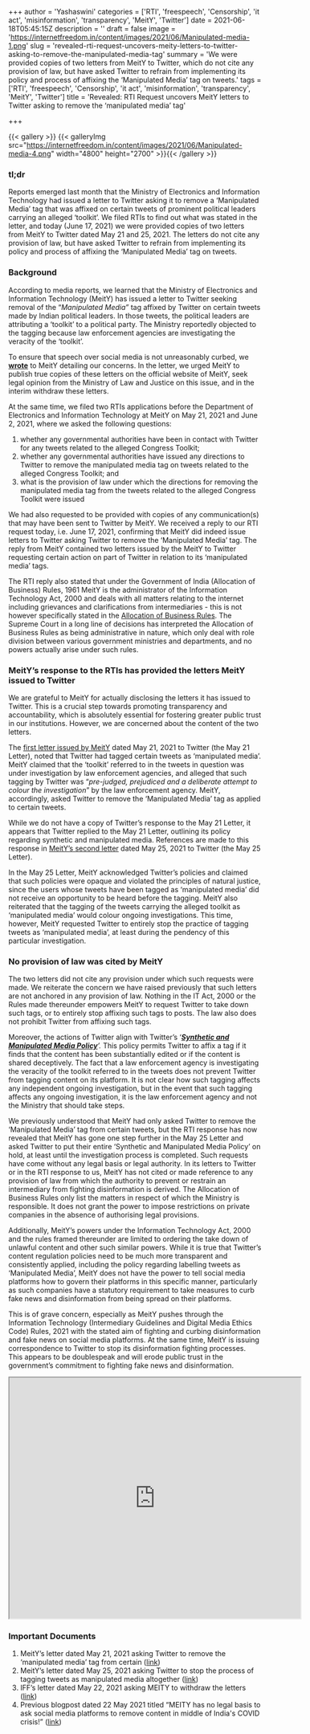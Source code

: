 +++
author = 'Yashaswini'
categories = ['RTI', 'freespeech', 'Censorship', 'it act', 'misinformation', 'transparency', 'MeitY', 'Twitter']
date = 2021-06-18T05:45:15Z
description = ''
draft = false
image = 'https://internetfreedom.in/content/images/2021/06/Manipulated-media-1.png'
slug = 'revealed-rti-request-uncovers-meity-letters-to-twitter-asking-to-remove-the-manipulated-media-tag'
summary = 'We were provided copies of two letters from MeitY to Twitter, which do not cite any provision of law, but have asked Twitter to refrain from implementing its policy and process of affixing the ‘Manipulated Media’ tag on tweets.'
tags = ['RTI', 'freespeech', 'Censorship', 'it act', 'misinformation', 'transparency', 'MeitY', 'Twitter']
title = 'Revealed: RTI Request uncovers MeitY letters to Twitter asking to remove the ‘manipulated media’ tag'

+++


{{< gallery >}}
{{< galleryImg  src="https://internetfreedom.in/content/images/2021/06/Manipulated-media-4.png" width="4800" height="2700" >}}{{< /gallery >}}

>>>> <form><script src="https://checkout.razorpay.com/v1/payment-button.js" data-payment_button_id="pl_HLkgeWGQLMuddp" async> </script> </form>

### tl;dr

Reports emerged last month that the Ministry of Electronics and Information Technology had issued a letter to Twitter asking it to remove a ‘Manipulated Media’ tag that was affixed on certain tweets of prominent political leaders carrying an alleged ‘toolkit’. We filed RTIs to find out what was stated in the letter, and today (June 17, 2021) we were provided copies of two letters from MeitY to Twitter dated May 21 and 25, 2021. The letters do not cite any provision of law, but have asked Twitter to refrain from implementing its policy and process of affixing the ‘Manipulated Media’ tag on tweets.

### Background

According to media reports, we learned that the Ministry of Electronics and Information Technology (MeitY) has issued a letter to Twitter seeking removal of the “_Manipulated Media”_ tag affixed by Twitter on certain tweets made by Indian political leaders. In those tweets, the political leaders are attributing a ‘toolkit’ to a political party. The Ministry reportedly objected to the tagging because law enforcement agencies are investigating the veracity of the ‘toolkit’.

To ensure that speech over social media is not unreasonably curbed, we [**wrote**](https://drive.google.com/file/d/1ZCpZ42QAcQPQI0d7orxly0LdYVfP16tx/view?usp=sharing) to MeitY detailing our concerns. In the letter, we urged MeitY to publish true copies of these letters on the official website of MeitY, seek legal opinion from the Ministry of Law and Justice on this issue, and in the interim withdraw these letters.

At the same time, we filed two RTIs applications before the Department of Electronics and Information Technology at MeitY on May 21, 2021 and June 2, 2021, where we asked the following questions:

1. whether any governmental authorities have been in contact with Twitter for any tweets related to the alleged Congress Toolkit;
2. whether any governmental authorities have issued any directions to Twitter to remove the manipulated media tag on tweets related to the alleged Congress Toolkit; and
3. what is the provision of law under which the directions for removing the manipulated media tag from the tweets related to the alleged Congress Toolkit were issued

We had also requested to be provided with copies of any communication(s) that may have been sent to Twitter by MeitY. We received a reply to our RTI request today, i.e. June 17, 2021, confirming that MeitY did indeed issue letters to Twitter asking Twitter to remove the ‘Manipulated Media’ tag. The reply from MeitY contained two letters issued by the MeitY to Twitter requesting certain action on part of Twitter in relation to its ‘manipulated media’ tags.

The RTI reply also stated that under the Government of India (Allocation of Business) Rules, 1961 MeitY is the administrator of the Information Technology Act, 2000 and deals with all matters relating to the internet including grievances and clarifications from intermediaries - this is not however specifically stated in the [Allocation of Business Rules](https://www.meity.gov.in/meity-business-rules). The Supreme Court in a long line of decisions has interpreted the Allocation of Business Rules as being administrative in nature, which only deal with role division between various government ministries and departments, and no powers actually arise under such rules.

### MeitY’s response to the RTIs has provided the letters MeitY issued to Twitter

We are grateful to MeitY for actually disclosing the letters it has issued to Twitter. This is a crucial step towards promoting transparency and accountability, which is absolutely essential for fostering greater public trust in our institutions. However, we are concerned about the content of the two letters.

The [first letter issued by MeitY](https://drive.google.com/drive/u/1/folders/1PGC2zvP--t5RZbznzrt0eXqbkVdVRt2G) dated May 21, 2021 to Twitter (the May 21 Letter), noted that Twitter had tagged certain tweets as ‘manipulated media’. MeitY claimed that the ‘toolkit’ referred to in the tweets in question was under investigation by law enforcement agencies, and alleged that such tagging by Twitter was “_pre-judged, prejudiced and a deliberate attempt to colour the investigation_” by the law enforcement agency. MeitY, accordingly, asked Twitter to remove the ‘Manipulated Media’ tag as applied to certain tweets.

While we do not have a copy of Twitter’s response to the May 21 Letter, it appears that Twitter replied to the May 21 Letter, outlining its policy regarding synthetic and manipulated media. References are made to this response in [MeitY’s second letter](https://drive.google.com/drive/u/1/folders/1PGC2zvP--t5RZbznzrt0eXqbkVdVRt2G) dated May 25, 2021 to Twitter (the May 25 Letter).

In the May 25 Letter, MeitY acknowledged Twitter’s policies and claimed that such policies were opaque and violated the principles of natural justice, since the users whose tweets have been tagged as ‘manipulated media’ did not receive an opportunity to be heard before the tagging. MeitY also reiterated that the tagging of the tweets carrying the alleged toolkit as ‘manipulated media’ would colour ongoing investigations. This time, however, MeitY requested Twitter to entirely stop the practice of tagging tweets as ‘manipulated media’, at least during the pendency of this particular investigation.

### No provision of law was cited by MeitY

The two letters did not cite any provision under which such requests were made. We reiterate the concern we have raised previously that such letters are not anchored in any provision of law. Nothing in the IT Act, 2000 or the Rules made thereunder empowers MeitY to request Twitter to take down such tags, or to entirely stop affixing such tags to posts. The law also does not prohibit Twitter from affixing such tags.

Moreover, the actions of Twitter align with Twitter’s ‘[_**Synthetic and Manipulated Media Policy**_](https://help.twitter.com/en/rules-and-policies/manipulated-media)_’._ This policy permits Twitter to affix a tag if it finds that the content has been substantially edited or if the content is shared deceptively. The fact that a law enforcement agency is investigating the veracity of the toolkit referred to in the tweets does not prevent Twitter from tagging content on its platform. It is not clear how such tagging affects any independent ongoing investigation, but in the event that such tagging affects any ongoing investigation, it is the law enforcement agency and not the Ministry that should take steps.

We previously understood that MeitY had only asked Twitter to remove the ‘Manipulated Media’ tag from certain tweets, but the RTI response has now revealed that MeitY has gone one step further in the May 25 Letter and asked Twitter to put their entire ‘Synthetic and Manipulated Media Policy’ on hold, at least until the investigation process is completed. Such requests have come without any legal basis or legal authority. In its letters to Twitter or in the RTI response to us, MeitY has not cited or made reference to any provision of law from which the authority to prevent or restrain an intermediary from fighting disinformation is derived. The Allocation of Business Rules only list the matters in respect of which the Ministry is responsible. It does not grant the power to impose restrictions on private companies in the absence of authorising legal provisions.

Additionally, MeitY’s powers under the Information Technology Act, 2000 and the rules framed thereunder are limited to ordering the take down of unlawful content and other such similar powers. While it is true that Twitter’s content regulation policies need to be much more transparent and consistently applied, including the policy regarding labelling tweets as ‘Manipulated Media’, MeitY does not have the power to tell social media platforms how to govern their platforms in this specific manner, particularly as such companies have a statutory requirement to take measures to curb fake news and disinformation from being spread on their platforms.

This is of grave concern, especially as MeitY pushes through the Information Technology (Intermediary Guidelines and Digital Media Ethics Code) Rules, 2021 with the stated aim of fighting and curbing disinformation and fake news on social media platforms. At the same time, MeitY is issuing correspondence to Twitter to stop its disinformation fighting processes. This appears to be doublespeak and will erode public trust in the government’s commitment to fighting fake news and disinformation.

<iframe src="https://drive.google.com/file/d/12YmUIUhJKwDc7p27bZ8l3eVufoVHDv6X/preview" width="580" height="480"></iframe>

### Important Documents

1. MeitY’s letter dated May 21, 2021 asking Twitter to remove the ‘manipulated media’ tag from certain ([link](https://drive.google.com/file/d/1BATEcOrbw1M02FVjARhz0DHfddabSXom/view?usp=sharing))
2. MeitY’s letter dated May 25, 2021 asking Twitter to stop the process of tagging tweets as manipulated media altogether ([link](https://drive.google.com/file/d/1ZwJ89spritpNN8w9Q1Hw3_q-Sxg0H4CH/view?usp=sharing))
3. IFF’s letter dated May 22, 2021 asking MEITY to withdraw the letters ([link](https://drive.google.com/file/d/1ZCpZ42QAcQPQI0d7orxly0LdYVfP16tx/view?usp=sharing))
4. Previous blogpost dated 22 May 2021 titled “MEITY has no legal basis to ask social media platforms to remove content in middle of India's COVID crisis!” ([link](https://internetfreedom.in/meity-asks-social-media-platforms-to-remove-content/))

> > > <form><script src="https://cdn.razorpay.com/static/widget/subscription-button.js" data-subscription_button_id="pl_HLk5qU1K35hmPH" data-button_theme="brand-color" async> </script> </form>





